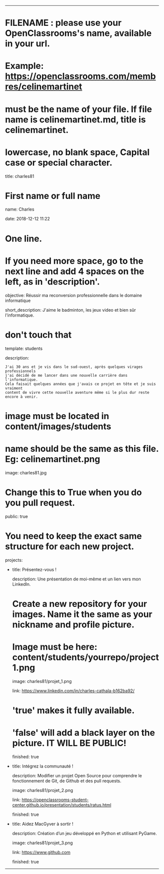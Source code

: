 ---


# FILENAME : please use your OpenClassrooms's name, available in your url.

# Example: https://openclassrooms.com/membres/celinemartinet

# must be the name of your file. If file name is celinemartinet.md, title is celinemartinet.

# lowercase, no blank space, Capital case or special character.

title: charles81


# First name or full name

name: Charles

date: 2018-12-12 11:22


# One line.

# If you need more space, go to the next line and add 4 spaces on the left, as in 'description'.

objective: Réussir ma reconversion professionnelle dans le domaine informatique

short_description: J'aime le badminton, les jeux video et bien sûr l'informatique.


# don't touch that

template: students

description:

    J'ai 30 ans et je vis dans le sud-ouest, après quelques virages professionnels 
	j'ai décidé de me lancer dans une nouvelle carrière dans l'informatique.
	Cela faisait quelques années que j'avais ce projet en tête et je suis vraiment 
	content de vivre cette nouvelle aventure même si le plus dur reste encore à venir.

# image must be located in content/images/students

# name should be the same as this file. Eg: celinemartinet.png

image: charles81.jpg


# Change this to True when you do you pull request.

public: true


# You need to keep the exact same structure for each new project.

projects:

  - title: Présentez-vous !

    description: Une présentation de moi-même et un lien vers mon LinkedIn.

    # Create a new repository for your images. Name it the same as your nickname and profile picture.

    # Image must be here: content/students/yourrepo/project1.png

    image: charles81/projet_1.png

    link: https://www.linkedin.com/in/charles-cathala-b162ba92/

    # 'true' makes it fully available.

    # 'false' will add a black layer on the picture. IT WILL BE PUBLIC!

    finished: true

  - title: Intégrez la communauté !

    description: Modifier un projet Open Source pour comprendre le fonctionnement de Git, de Github et des pull requests. 

    image: charles81/projet_2.png

    link: https://openclassrooms-student-center.github.io/presentation/students/ratus.html

    finished: true

  - title: Aidez MacGyver à sortir !

    description: Création d’un jeu développé en Python et utilisant PyGame.

    image: charles81/projet_3.png

    link: https://www.github.com

    finished: true

---